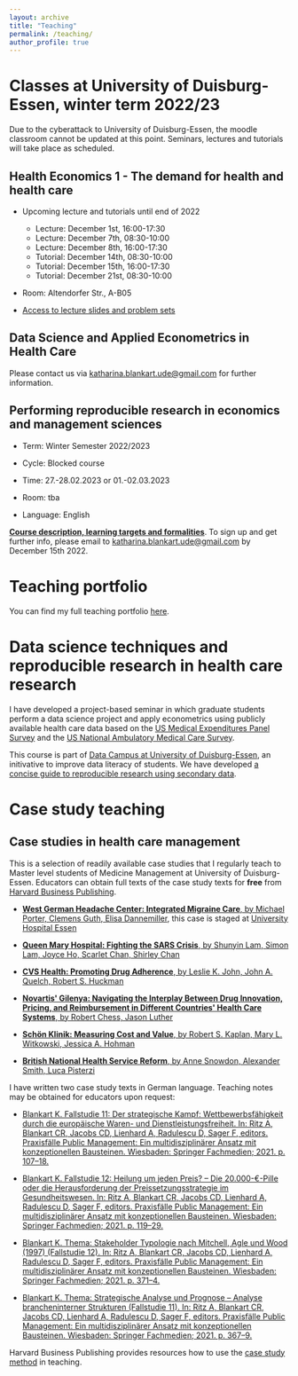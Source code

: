 ```yaml
---
layout: archive
title: "Teaching"
permalink: /teaching/
author_profile: true
---
```


# Classes at University of Duisburg-Essen, winter term 2022/23

Due to the cyberattack to University of Duisburg-Essen, the moodle classroom cannot be updated at this point. Seminars, lectures and tutorials will take place as scheduled.

## Health Economics 1 - The demand for health and health care

- Upcoming lecture and tutorials until end of 2022

	
	- Lecture: December 1st, 16:00-17:30
	- Lecture: December 7th, 08:30-10:00
	- Lecture: December 8th, 16:00-17:30
	- Tutorial: December 14th, 08:30-10:00
	- Tutorial: December 15th, 16:00-17:30
	- Tutorial: December 21st, 08:30-10:00 
	
- Room: Altendorfer Str., A-B05
- [Access to lecture slides and problem sets](https://uni-duisburg-essen.sciebo.de/s/cgYAmr8dWA43nZ7)


## Data Science and Applied Econometrics in Health Care

Please contact us via katharina.blankart.ude@gmail.com for further information. 

## Performing reproducible research in economics and management sciences

- Term: Winter Semester 2022/2023                                                  
- Cycle: Blocked course
                             
- Time: 27.-28.02.2023 or 01.-02.03.2023
- Room: tba
- Language: English

[**Course description, learning targets and formalities**](/files/Outline-PhDReproducible-Research.pdf). To sign up and get further info, please email to katharina.blankart.ude@gmail.com by December 15th 2022.


# Teaching portfolio

You can find my full teaching portfolio [here](/files/Blankart_Teaching_Portfolio.pdf).


# Data science techniques and reproducible research in health care research

I have developed a project-based seminar in which graduate students perform a data science project and apply econometrics using publicly available health care data based on the [US Medical Expenditures Panel Survey](https://meps.ahrq.gov/mepsweb/) and the [US National Ambulatory Medical Care Survey](https://www.cdc.gov/nchs/ahcd/index.htm).

This course is part of [Data Campus at University of Duisburg-Essen](https://www.uni-due.de/ub/datacampus/index.php), an initivative to improve data literacy of students. We have developed [a concise guide to reproducible research using secondary data](https://katblankart.github.io/DataLiteracy/).


# Case study teaching


## Case studies in health care management


This is a selection of readily available case studies that I regularly teach to Master level students of Medicine Management at University of Duisburg-Essen. Educators can obtain full texts of the case study texts for **free** from [Harvard Business Publishing](https://hbsp.harvard.edu/educator/).

- [**West German Headache Center: Integrated Migraine Care**, by Michael Porter, Clemens Guth, Elisa Dannemiller](https://hbsp.harvard.edu/product/707559-PDF-ENG), this case is staged at [University Hospital Essen](http://www.uniklinikum-essen.de/)

- [**Queen Mary Hospital: Fighting the SARS Crisis**, by Shunyin Lam, Simon Lam, Joyce Ho, Scarlet Chan, Shirley Chan](https://hbsp.harvard.edu/product/HKU402-PDF-ENG)

- [**CVS Health: Promoting Drug Adherence**, by Leslie K. John, John A. Quelch, Robert S. Huckman](https://hbsp.harvard.edu/product/515010-PDF-ENG)
- [**Novartis' Gilenya: Navigating the Interplay Between Drug Innovation, Pricing, and Reimbursement in Different Countries' Health Care Systems**, by Robert Chess, Jason Luther](https://hbsp.harvard.edu/product/E489-PDF-ENG)

- [**Schön Klinik: Measuring Cost and Value**, by Robert S. Kaplan, Mary L. Witkowski, Jessica A. Hohman](https://hbsp.harvard.edu/product/112085-PDF-ENG)


- [**British National Health Service Reform**, by Anne Snowdon, Alexander Smith, Luca Pisterzi](https://hbsp.harvard.edu/product/W14286-PDF-ENG)

I have written two case study texts in German language. Teaching notes may be obtained for educators upon request:

- [Blankart K. Fallstudie 11: Der strategische Kampf: Wettbewerbsfähigkeit durch die europäische Waren- und Dienstleistungsfreiheit. In: Ritz A, Blankart CR, Jacobs CD, Lienhard A, Radulescu D, Sager F, editors. Praxisfälle Public Management: Ein multidisziplinärer Ansatz mit konzeptionellen Bausteinen. Wiesbaden: Springer Fachmedien; 2021. p. 107–18.](https://doi.org/10.1007/978-3-658-31068-4_12)

- [Blankart K. Fallstudie 12: Heilung um jeden Preis? – Die 20.000-€-Pille oder die Herausforderung der Preissetzungsstrategie im Gesundheitswesen. In: Ritz A, Blankart CR, Jacobs CD, Lienhard A, Radulescu D, Sager F, editors. Praxisfälle Public Management: Ein multidisziplinärer Ansatz mit konzeptionellen Bausteinen. Wiesbaden: Springer Fachmedien; 2021. p. 119–29.](https://doi.org/10.1007/978-3-658-31068-4_13)

- [Blankart K. Thema: Stakeholder Typologie nach Mitchell, Agle und Wood (1997) (Fallstudie 12). In: Ritz A, Blankart CR, Jacobs CD, Lienhard A, Radulescu D, Sager F, editors. Praxisfälle Public Management: Ein multidisziplinärer Ansatz mit konzeptionellen Bausteinen. Wiesbaden: Springer Fachmedien; 2021. p. 371–4.](https://doi.org/10.1007/978-3-658-31068-4_41)

- [Blankart K. Thema: Strategische Analyse und Prognose – Analyse brancheninterner Strukturen (Fallstudie 11). In: Ritz A, Blankart CR, Jacobs CD, Lienhard A, Radulescu D, Sager F, editors. Praxisfälle Public Management: Ein multidisziplinärer Ansatz mit konzeptionellen Bausteinen. Wiesbaden: Springer Fachmedien; 2021. p. 367–9.](https://doi.org/10.1007/978-3-658-31068-4_40)

 


Harvard Business Publishing provides resources how to use the [case study method](http://academic.hbsp.harvard.edu/teachingwithcases) in teaching.



